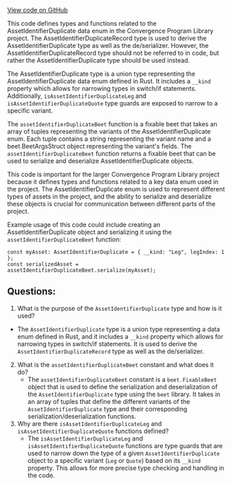 [View code on GitHub](https://github.com/convergence-rfq/convergence-program-library/spot-instrument/js/generated/types/AssetIdentifierDuplicate.ts)

This code defines types and functions related to the AssetIdentifierDuplicate data enum in the Convergence Program Library project. The AssetIdentifierDuplicateRecord type is used to derive the AssetIdentifierDuplicate type as well as the de/serializer. However, the AssetIdentifierDuplicateRecord type should not be referred to in code, but rather the AssetIdentifierDuplicate type should be used instead. 

The AssetIdentifierDuplicate type is a union type representing the AssetIdentifierDuplicate data enum defined in Rust. It includes a `__kind` property which allows for narrowing types in switch/if statements. Additionally, `isAssetIdentifierDuplicateLeg` and `isAssetIdentifierDuplicateQuote` type guards are exposed to narrow to a specific variant. 

The `assetIdentifierDuplicateBeet` function is a fixable beet that takes an array of tuples representing the variants of the AssetIdentifierDuplicate enum. Each tuple contains a string representing the variant name and a beet.BeetArgsStruct object representing the variant's fields. The `assetIdentifierDuplicateBeet` function returns a fixable beet that can be used to serialize and deserialize AssetIdentifierDuplicate objects. 

This code is important for the larger Convergence Program Library project because it defines types and functions related to a key data enum used in the project. The AssetIdentifierDuplicate enum is used to represent different types of assets in the project, and the ability to serialize and deserialize these objects is crucial for communication between different parts of the project. 

Example usage of this code could include creating an AssetIdentifierDuplicate object and serializing it using the `assetIdentifierDuplicateBeet` function: 

```
const myAsset: AssetIdentifierDuplicate = { __kind: "Leg", legIndex: 1 };
const serializedAsset = assetIdentifierDuplicateBeet.serialize(myAsset);
```
## Questions: 
 1. What is the purpose of the `AssetIdentifierDuplicate` type and how is it used?
   - The `AssetIdentifierDuplicate` type is a union type representing a data enum defined in Rust, and it includes a `__kind` property which allows for narrowing types in switch/if statements. It is used to derive the `AssetIdentifierDuplicateRecord` type as well as the de/serializer.
2. What is the `assetIdentifierDuplicateBeet` constant and what does it do?
   - The `assetIdentifierDuplicateBeet` constant is a `beet.FixableBeet` object that is used to define the serialization and deserialization of the `AssetIdentifierDuplicate` type using the `beet` library. It takes in an array of tuples that define the different variants of the `AssetIdentifierDuplicate` type and their corresponding serialization/deserialization functions.
3. Why are there `isAssetIdentifierDuplicateLeg` and `isAssetIdentifierDuplicateQuote` functions defined?
   - The `isAssetIdentifierDuplicateLeg` and `isAssetIdentifierDuplicateQuote` functions are type guards that are used to narrow down the type of a given `AssetIdentifierDuplicate` object to a specific variant (`Leg` or `Quote`) based on its `__kind` property. This allows for more precise type checking and handling in the code.